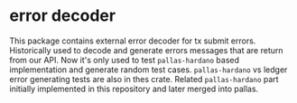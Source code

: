 # error decoder

This package contains external error decoder for tx submit errors. Historically used to decode and generate errors messages that are return from our API.
Now it's only used to test `pallas-hardano` based implementation and generate random test cases. `pallas-hardano` vs ledger error generating tests are also in thes crate.
Related `pallas-hardano` part initially implemented in this repository and later merged into pallas.
